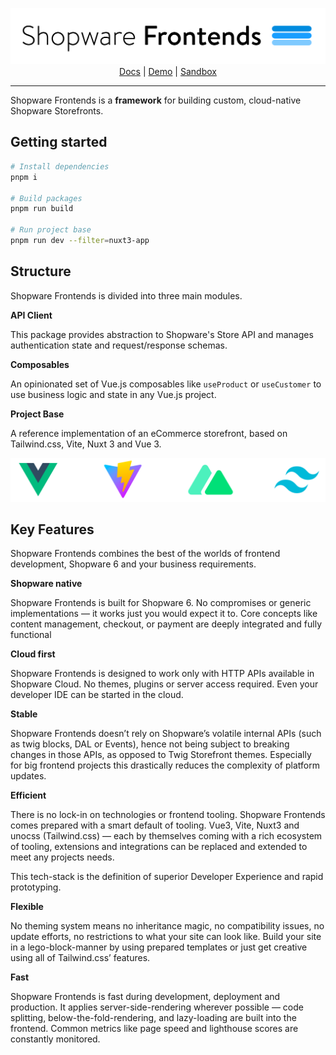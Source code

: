 <center>

![Shopware Frontends Logo](.readme/shopware-frontends-logo.png)
[Docs]() | [Demo]() | [Sandbox]()

---

</center>

Shopware Frontends is a **framework** for building custom, cloud-native Shopware Storefronts.

## Getting started

```sh
# Install dependencies
pnpm i

# Build packages
pnpm run build

# Run project base
pnpm run dev --filter=nuxt3-app
```

## Structure

Shopware Frontends is divided into three main modules.

**API Client**

This package provides abstraction to Shopware's Store API and manages authentication state and request/response schemas.

**Composables**

An opinionated set of Vue.js composables like `useProduct` or `useCustomer` to use business logic and state in any Vue.js project.

**Project Base**

A reference implementation of an eCommerce storefront, based on Tailwind.css, Vite, Nuxt 3 and Vue 3.

![Shopware Frontends Techstack](.readme/shopware-frontends-techstack.png)

## Key Features

Shopware Frontends combines the best of the worlds of frontend development, Shopware 6 and your business requirements.

**Shopware native**

Shopware Frontends is built for Shopware 6.
No compromises or generic implementations — it works just you would expect it to.
Core concepts like content management, checkout, or payment are deeply integrated and fully functional

**Cloud first**

Shopware Frontends is designed to work only with HTTP APIs available in Shopware Cloud.
No themes, plugins or server access required.
Even your developer IDE can be started in the cloud.

**Stable**

Shopware Frontends doesn’t rely on Shopware’s volatile internal APIs (such as twig blocks, DAL or Events),
hence not being subject to breaking changes in those APIs, as opposed to Twig Storefront themes.
Especially for big frontend projects this drastically reduces the complexity of platform updates.

**Efficient**

There is no lock-in on technologies or frontend tooling. Shopware Frontends comes prepared with a smart default of tooling.
 Vue3, Vite, Nuxt3 and unocss (Tailwind.css) — each by themselves coming with a rich ecosystem of tooling, extensions
and integrations can be replaced and extended to meet any projects needs.

This tech-stack is the definition of superior Developer Experience and rapid prototyping.

**Flexible**

No theming system means no inheritance magic, no compatibility issues, no update efforts, no restrictions
to what your site can look like. Build your site in a lego-block-manner by using prepared templates
or just get creative using all of Tailwind.css’ features.

**Fast**

Shopware Frontends is fast during development, deployment and production. It applies server-side-rendering
wherever possible — code splitting, below-the-fold-rendering, and lazy-loading are built into the frontend.
Common metrics like page speed and lighthouse scores are constantly monitored.